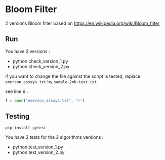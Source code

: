 # Bloom Filter
2 versions Bloom filter based on https://en.wikipedia.org/wiki/Bloom_filter 


## Run
You have 2 versions : 
- python check_version_1.py
- python check_version_2.py

if you want to change the file against the script is tested, replace `emerson_essays.txt` by `sample-2mb-text.txt`


see line 6 :
```python
f = open("emerson_essays.txt", "r")
```

## Testing


```
pip install pytest
```
You have 2 tests for the 2 algorithms versions : 
- python test_version_1.py
- python test_version_2.py